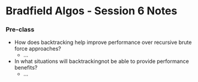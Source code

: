# Bradfield Algos - Session 6 Notes

### Pre-class

* How does backtracking help improve performance over recursive brute force approaches?
    * ...
* In what situations will backtrackingnot be able to provide performance benefits?
    * ...

